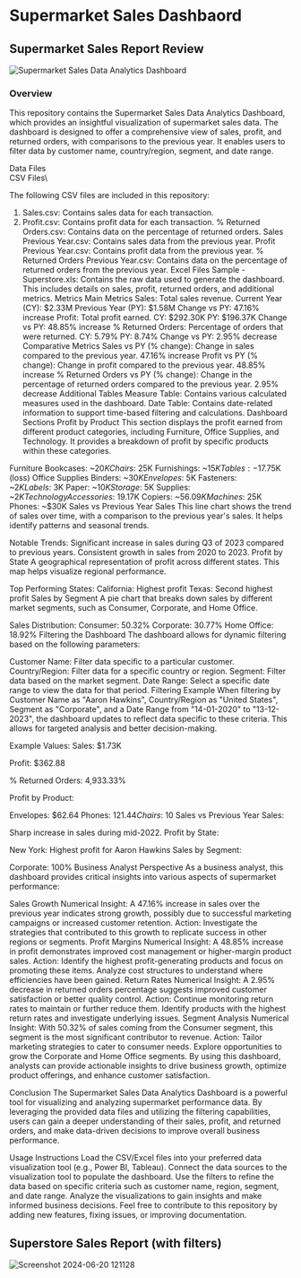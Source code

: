 # Supermarket Sales Dashbaord

## Supermarket Sales Report Review
![Supermarket Sales Data Analytics Dashboard](https://github.com/dishadey-github/supermarket-sales-data-analytics-report/assets/60807918/e9d3a7f9-c2e0-4224-a0f2-76ad3e2a5153)


### Overview
This repository contains the Supermarket Sales Data Analytics Dashboard, which provides an insightful visualization of supermarket sales data. The dashboard is designed to offer a comprehensive view of sales, profit, and returned orders, with comparisons to the previous year. It enables users to filter data by customer name, country/region, segment, and date range.

Data Files\
CSV Files\

The following CSV files are included in this repository:

1. Sales.csv: Contains sales data for each transaction.
2. Profit.csv: Contains profit data for each transaction.
% Returned Orders.csv: Contains data on the percentage of returned orders.
Sales Previous Year.csv: Contains sales data from the previous year.
Profit Previous Year.csv: Contains profit data from the previous year.
% Returned Orders Previous Year.csv: Contains data on the percentage of returned orders from the previous year.
Excel Files
Sample - Superstore.xls: Contains the raw data used to generate the dashboard. This includes details on sales, profit, returned orders, and additional metrics.
Metrics
Main Metrics
Sales: Total sales revenue.
Current Year (CY): $2.33M
Previous Year (PY): $1.58M
Change vs PY: 47.16% increase
Profit: Total profit earned.
CY: $292.30K
PY: $196.37K
Change vs PY: 48.85% increase
% Returned Orders: Percentage of orders that were returned.
CY: 5.79%
PY: 8.74%
Change vs PY: 2.95% decrease
Comparative Metrics
Sales vs PY (% change): Change in sales compared to the previous year.
47.16% increase
Profit vs PY (% change): Change in profit compared to the previous year.
48.85% increase
% Returned Orders vs PY (% change): Change in the percentage of returned orders compared to the previous year.
2.95% decrease
Additional Tables
Measure Table: Contains various calculated measures used in the dashboard.
Date Table: Contains date-related information to support time-based filtering and calculations.
Dashboard Sections
Profit by Product
This section displays the profit earned from different product categories, including Furniture, Office Supplies, and Technology. It provides a breakdown of profit by specific products within these categories.

Furniture
Bookcases: ~$20K
Chairs: ~$25K
Furnishings: ~$15K
Tables: -$17.75K (loss)
Office Supplies
Binders: ~$30K
Envelopes: ~$5K
Fasteners: ~$2K
Labels: ~$3K
Paper: ~$10K
Storage: ~$5K
Supplies: ~$2K
Technology
Accessories: ~$19.17K
Copiers: ~$56.09K
Machines: ~$25K
Phones: ~$30K
Sales vs Previous Year Sales
This line chart shows the trend of sales over time, with a comparison to the previous year's sales. It helps identify patterns and seasonal trends.

Notable Trends:
Significant increase in sales during Q3 of 2023 compared to previous years.
Consistent growth in sales from 2020 to 2023.
Profit by State
A geographical representation of profit across different states. This map helps visualize regional performance.

Top Performing States:
California: Highest profit
Texas: Second highest profit
Sales by Segment
A pie chart that breaks down sales by different market segments, such as Consumer, Corporate, and Home Office.

Sales Distribution:
Consumer: 50.32%
Corporate: 30.77%
Home Office: 18.92%
Filtering the Dashboard
The dashboard allows for dynamic filtering based on the following parameters:

Customer Name: Filter data specific to a particular customer.
Country/Region: Filter data for a specific country or region.
Segment: Filter data based on the market segment.
Date Range: Select a specific date range to view the data for that period.
Filtering Example
When filtering by Customer Name as "Aaron Hawkins", Country/Region as "United States", Segment as "Corporate", and a Date Range from "14-01-2020" to "13-12-2023", the dashboard updates to reflect data specific to these criteria. This allows for targeted analysis and better decision-making.

Example Values:
Sales: $1.73K

Profit: $362.88

% Returned Orders: 4,933.33%

Profit by Product:

Envelopes: $62.64
Phones: $121.44
Chairs: ~$10
Sales vs Previous Year Sales:

Sharp increase in sales during mid-2022.
Profit by State:

New York: Highest profit for Aaron Hawkins
Sales by Segment:

Corporate: 100%
Business Analyst Perspective
As a business analyst, this dashboard provides critical insights into various aspects of supermarket performance:

Sales Growth
Numerical Insight: A 47.16% increase in sales over the previous year indicates strong growth, possibly due to successful marketing campaigns or increased customer retention.
Action: Investigate the strategies that contributed to this growth to replicate success in other regions or segments.
Profit Margins
Numerical Insight: A 48.85% increase in profit demonstrates improved cost management or higher-margin product sales.
Action: Identify the highest profit-generating products and focus on promoting these items. Analyze cost structures to understand where efficiencies have been gained.
Return Rates
Numerical Insight: A 2.95% decrease in returned orders percentage suggests improved customer satisfaction or better quality control.
Action: Continue monitoring return rates to maintain or further reduce them. Identify products with the highest return rates and investigate underlying issues.
Segment Analysis
Numerical Insight: With 50.32% of sales coming from the Consumer segment, this segment is the most significant contributor to revenue.
Action: Tailor marketing strategies to cater to consumer needs. Explore opportunities to grow the Corporate and Home Office segments.
By using this dashboard, analysts can provide actionable insights to drive business growth, optimize product offerings, and enhance customer satisfaction.

Conclusion
The Supermarket Sales Data Analytics Dashboard is a powerful tool for visualizing and analyzing supermarket performance data. By leveraging the provided data files and utilizing the filtering capabilities, users can gain a deeper understanding of their sales, profit, and returned orders, and make data-driven decisions to improve overall business performance.

Usage Instructions
Load the CSV/Excel files into your preferred data visualization tool (e.g., Power BI, Tableau).
Connect the data sources to the visualization tool to populate the dashboard.
Use the filters to refine the data based on specific criteria such as customer name, region, segment, and date range.
Analyze the visualizations to gain insights and make informed business decisions.
Feel free to contribute to this repository by adding new features, fixing issues, or improving documentation.



## Superstore Sales Report (with filters)
![Screenshot 2024-06-20 121128](https://github.com/dishadey-github/supermarket-sales-data-analytics-report/assets/60807918/406ca985-0b90-406b-995d-817a82c03c1e)


